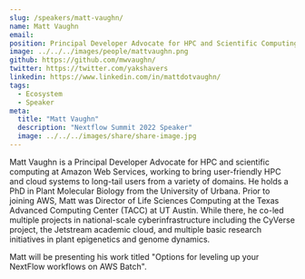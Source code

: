 ```yaml
---
slug: /speakers/matt-vaughn/
name: Matt Vaughn
email:
position: Principal Developer Advocate for HPC and Scientific Computing at Amazon Web Services
image: ../../../images/people/mattvaughn.png
github: https://github.com/mwvaughn/
twitter: https://twitter.com/yakshavers
linkedin: https://www.linkedin.com/in/mattdotvaughn/
tags:
  - Ecosystem
  - Speaker
meta:
  title: "Matt Vaughn"
  description: "Nextflow Summit 2022 Speaker"
  image: ../../../images/share/share-image.jpg
---
```

Matt Vaughn is a Principal Developer Advocate for HPC and scientific computing at Amazon Web Services, working to bring user-friendly HPC and cloud systems to long-tail users from a variety of domains. He holds a PhD in Plant Molecular Biology from the University of Urbana. Prior to joining AWS, Matt was Director of Life Sciences Computing at the Texas Advanced Computing Center (TACC) at UT Austin. While there, he co-led multiple projects in national-scale cyberinfrastructure including the CyVerse project, the Jetstream academic cloud, and multiple basic research initiatives in plant epigenetics and genome dynamics.

Matt will be presenting his work titled "Options for leveling up your NextFlow workflows on AWS Batch".
